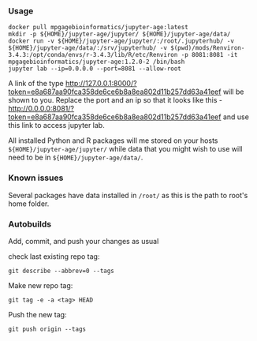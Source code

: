 ### Usage

```
docker pull mpgagebioinformatics/jupyter-age:latest
mkdir -p ${HOME}/jupyter-age/jupyter/ ${HOME}/jupyter-age/data/
docker run -v ${HOME}/jupyter-age/jupyter/:/root/.jupyterhub/ -v ${HOME}/jupyter-age/data/:/srv/jupyterhub/ -v $(pwd)/mods/Renviron-3.4.3:/opt/conda/envs/r-3.4.3/lib/R/etc/Renviron -p 8081:8081 -it mpgagebioinformatics/jupyter-age:1.2.0-2 /bin/bash
jupyter lab --ip=0.0.0.0 --port=8081 --allow-root
```

A link of the type http://127.0.0.1:8000/?token=e8a687aa90fca358de6ce6b8a8ea802d11b257dd63a41eef will be shown to you. Replace the port and an ip so that it looks like this - http://0.0.0.0:8081/?token=e8a687aa90fca358de6ce6b8a8ea802d11b257dd63a41eef and use this link to access jupyter lab.

All installed Python and R packages will me stored on your hosts `${HOME}/jupyter-age/jupyter/` while data that you might wish to use will need to be in `${HOME}/jupyter-age/data/`.

### Known issues

Several packages have data installed in `/root/` as this is the path to root's home folder.

### Autobuilds

Add, commit, and push your changes as usual

check last existing repo tag:
```
git describe --abbrev=0 --tags
```
Make new repo tag:
```
git tag -e -a <tag> HEAD
```
Push the new tag:
```
git push origin --tags
```
